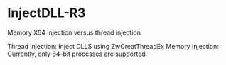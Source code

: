 # InjectDLL-R3
Memory X64 injection versus thread injection

Thread injection:
        Inject DLLS using ZwCreatThreadEx
Memory Injection:
        Currently, only 64-bit processes are supported.
        
